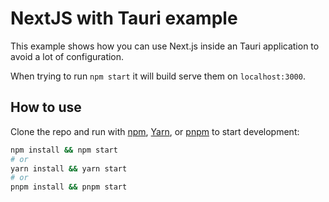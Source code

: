 # NextJS with Tauri example

This example shows how you can use Next.js inside an Tauri application to avoid a lot of configuration.

When trying to run `npm start` it will build serve them on `localhost:3000`.

## How to use

Clone the repo and run with [npm](https://docs.npmjs.com/cli/init), [Yarn](https://yarnpkg.com/lang/en/docs/cli/create/), or [pnpm](https://pnpm.io) to start development:

```bash
npm install && npm start
# or
yarn install && yarn start
# or
pnpm install && pnpm start
```
